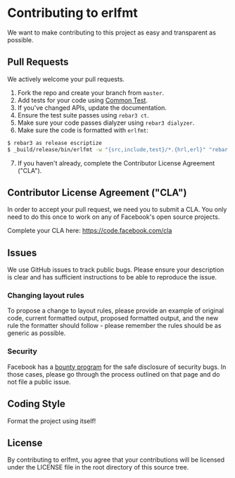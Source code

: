 # Contributing to erlfmt
We want to make contributing to this project as easy and transparent as
possible.

## Pull Requests
We actively welcome your pull requests.

1. Fork the repo and create your branch from `master`.
2. Add tests for your code using [Common Test](https://erlang.org/doc/apps/common_test/basics_chapter.html).
3. If you've changed APIs, update the documentation.
4. Ensure the test suite passes using `rebar3 ct`.
5. Make sure your code passes dialyzer using `rebar3 dialyzer`.
6. Make sure the code is formatted with `erlfmt`:
```sh
$ rebar3 as release escriptize
$ _build/release/bin/erlfmt -w "{src,include,test}/*.{hrl,erl}" "rebar.config"
```
7. If you haven't already, complete the Contributor License Agreement ("CLA").

## Contributor License Agreement ("CLA")
In order to accept your pull request, we need you to submit a CLA. You only need
to do this once to work on any of Facebook's open source projects.

Complete your CLA here: <https://code.facebook.com/cla>

## Issues
We use GitHub issues to track public bugs. Please ensure your description is
clear and has sufficient instructions to be able to reproduce the issue.

### Changing layout rules
To propose a change to layout rules, please provide an example of original code,
current formatted output, proposed formatted output, and the new rule the
formatter should follow - please remember the rules should be as generic as possible.

### Security
Facebook has a [bounty program](https://www.facebook.com/whitehat/) for the safe
disclosure of security bugs. In those cases, please go through the process
outlined on that page and do not file a public issue.

## Coding Style
Format the project using itself!

## License
By contributing to erlfmt, you agree that your contributions will be licensed
under the LICENSE file in the root directory of this source tree.
